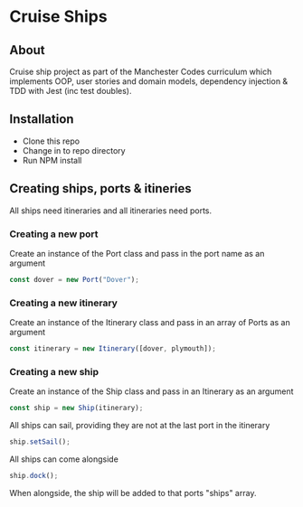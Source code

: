 # Cruise Ships

## About

Cruise ship project as part of the Manchester Codes curriculum which implements OOP, user stories and domain models, dependency injection & TDD with Jest (inc test doubles).

## Installation

- Clone this repo
- Change in to repo directory
- Run NPM install

## Creating ships, ports & itineries

All ships need itineraries and all itineraries need ports.

### Creating a new port

Create an instance of the Port class and pass in the port name as an argument

```js
const dover = new Port("Dover");
```

### Creating a new itinerary

Create an instance of the Itinerary class and pass in an array of Ports as an argument

```js
const itinerary = new Itinerary([dover, plymouth]);
```

### Creating a new ship

Create an instance of the Ship class and pass in an Itinerary as an argument

```js
const ship = new Ship(itinerary);
```

All ships can sail, providing they are not at the last port in the itinerary

```js
ship.setSail();
```

All ships can come alongside

```js
ship.dock();
```

When alongside, the ship will be added to that ports "ships" array.
